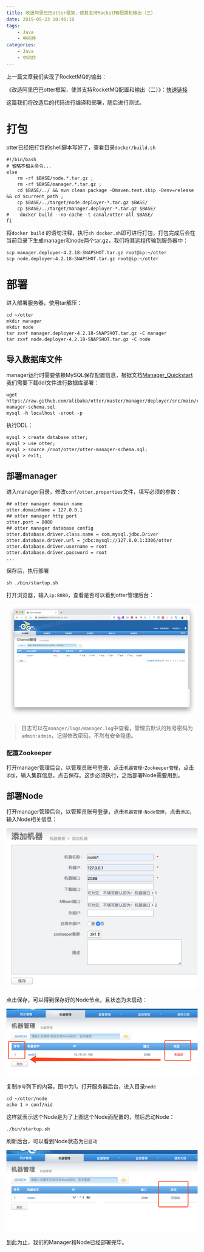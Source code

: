 ```yaml
---
title: 改造阿里巴巴otter框架，使其支持RocketMQ配置和输出（三）
date: 2019-05-23 10:46:10
tags:    
    - Java
    - 中间件
categories:
    - Java
    - 中间件
---
```


上一篇文章我们实现了RocketMQ的输出：

《改造阿里巴巴otter框架，使其支持RocketMQ配置和输出（二）》：[快速链接](/2019/05/20/改造阿里巴巴otter框架，使其支持RocketMQ配置和输出（二）/)

这篇我们将改造后的代码进行编译和部署，随后进行测试。

# 打包

otter已经把打包的shell脚本写好了，查看目录`docker/build.sh`

```shell
#!/bin/bash
# 省略不相关命令...
else 
    rm -rf $BASE/node.*.tar.gz ; 
    rm -rf $BASE/manager.*.tar.gz ; 
    cd $BASE/../ && mvn clean package -Dmaven.test.skip -Denv=release && cd $current_path ;
    cp $BASE/../target/node.deployer-*.tar.gz $BASE/
    cp $BASE/../target/manager.deployer-*.tar.gz $BASE/
#    docker build --no-cache -t canal/otter-all $BASE/
fi
```

将`docker build` 的语句注释，执行`sh docker.sh`即可进行打包，打包完成后会在当前目录下生成manager和node两个tar.gz，我们将其远程传输到服务器中：

```shell
scp manager.deployer-4.2.18-SNAPSHOT.tar.gz root@ip:~/otter
scp node.deployer-4.2.18-SNAPSHOT.tar.gz root@ip:~/otter
```

# 部署

进入部署服务器，使用tar解压：

```shell
cd ~/otter
mkdir manager
mkdir node
tar zxvf manager.deployer-4.2.18-SNAPSHOT.tar.gz -C manager
tar zxvf node.deployer-4.2.18-SNAPSHOT.tar.gz -C node
```

## 导入数据库文件

manager运行时需要依赖MySQL保存配置信息，根据文档[Manager_Quickstart](https://github.com/alibaba/otter/wiki/Manager_Quickstart)我们需要下载ddl文件进行数据库部署：

```shell
wget https://raw.github.com/alibaba/otter/master/manager/deployer/src/main/resources/sql/otter-manager-schema.sql 
mysql -h localhost -uroot -p
```

执行DDL：

```mysql
mysql > create database otter;
mysql > use otter;
mysql > source /root/otter/otter-manager-schema.sql;
mysql > exit;
```

## 部署manager

进入manager目录，修改`conf/otter.properties`文件，填写必须的参数：

```properties
## otter manager domain name
otter.domainName = 127.0.0.1
## otter manager http port
otter.port = 8080
## otter manager database config
otter.database.driver.class.name = com.mysql.jdbc.Driver
otter.database.driver.url = jdbc:mysql://127.0.0.1:3306/otter
otter.database.driver.username = root
otter.database.driver.password = root
...
```

保存后，执行部署

```shell
sh ./bin/startup.sh
```

打开浏览器，输入`ip:8080`，查看是否可以看到otter管理后台：

![](改造阿里巴巴otter框架，使其支持RocketMQ配置和输出（三）/1.png)

> 日志可以在`manager/logs/manager.log`中查看，管理员默认的账号密码为`admin:admin`，记得修改密码，不然有安全隐患。

### 配置Zookeeper

打开manager管理后台，以管理员账号登录，点击`机器管理`-`Zookeeper管理`，点击`添加`，输入集群信息，点击保存。这步必须执行，之后部署Node需要用到。

## 部署Node

打开manager管理后台，以管理员账号登录，点击`机器管理`-`Node管理`，点击`添加`，输入Node相关信息：

![](改造阿里巴巴otter框架，使其支持RocketMQ配置和输出（三）/2.png)

点击保存，可以得到保存好的Node节点，且状态为未启动：

![](改造阿里巴巴otter框架，使其支持RocketMQ配置和输出（三）/3.png)

复制`序号`列下的内容，图中为1。打开服务器后台，进入目录`node`

```shell
cd ~/otter/node
echo 1 > conf/nid
```

这样就表示这个Node是为了上图这个Node而配置的，然后启动Node：

```shell
./bin/startup.sh
```

刷新后台，可以看到Node状态为`已启动`

![](改造阿里巴巴otter框架，使其支持RocketMQ配置和输出（三）/4.png)

到此为止，我们的Manager和Node已经部署完毕。
